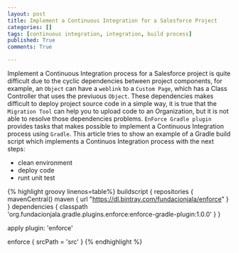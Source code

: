 ```yaml
---
layout: post 
title: Implement a Continuous Integration for a Salesforce Project
categories: []
tags: [continuous integration, integration, build process]
published: True
comments: True

---
```

Implement a Continuous Integration process for a Salesforce project is quite difficult due to the cyclic dependencies between project components, for example, an `Object` can have a `weblink` to a `Custom Page`, which has a Class Controller that uses the previuous `Object`. These dependencies makes difficult to deploy project source code in a simple way, it is true that the `Migration Tool` can help you to upload code to an Organization, but it is not able to resolve those dependencies problems.
`EnForce Gradle plugin` provides tasks that makes possible to implement a Continuous Integration process using `Gradle`.
This article tries to show an example of a Gradle build script which implements a Continuos Integration process with the next steps:

+ clean environment
+ deploy code
+ runt unit test

{% highlight groovy linenos=table%}
buildscript {
   repositories {
       mavenCentral()
       maven {
            url "https://dl.bintray.com/fundacionjala/enforce"
       }
   }
   dependencies {
       classpath 'org.fundacionjala.gradle.plugins.enforce:enforce-gradle-plugin:1.0.0'
   }
}

apply plugin: 'enforce'

enforce {
    srcPath = 'src'
}
{% endhighlight %}
